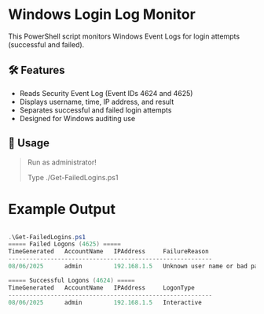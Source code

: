 # Windows Login Log Monitor

This PowerShell script monitors Windows Event Logs for login attempts (successful and failed).

## 🛠 Features

- Reads Security Event Log (Event IDs 4624 and 4625)
- Displays username, time, IP address, and result
- Separates successful and failed login attempts
- Designed for Windows auditing use

## 🚀 Usage

> Run as administrator!
>
>Type ./Get-FailedLogins.ps1

# Example Output
```powershell

.\Get-FailedLogins.ps1
===== Failed Logons (4625) =====
TimeGenerated   AccountName   IPAddress     FailureReason
----------------------------------------------------------
08/06/2025      admin         192.168.1.5   Unknown user name or bad password

===== Successful Logons (4624) =====
TimeGenerated   AccountName   IPAddress     LogonType
----------------------------------------------------------
08/06/2025      admin         192.168.1.5   Interactive
```
